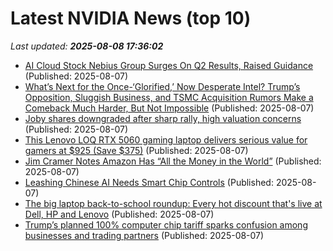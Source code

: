 # Latest NVIDIA News (top 10)
_Last updated: **2025-08-08 17:36:02**_

- [AI Cloud Stock Nebius Group Surges On Q2 Results, Raised Guidance](https://biztoc.com/x/4717b53cad88e991) (Published: 2025-08-07)
- [What’s Next for the Once-‘Glorified,’ Now Desperate Intel? Trump’s Opposition, Sluggish Business, and TSMC Acquisition Rumors Make a Comeback Much Harder, But Not Impossible](https://wccftech.com/whats-next-for-the-once-glorified-now-desperate-intel/) (Published: 2025-08-07)
- [Joby shares downgraded after sharp rally, high valuation concerns](https://finance.yahoo.com/news/joby-shares-downgraded-sharp-rally-172040054.html) (Published: 2025-08-07)
- [This Lenovo LOQ RTX 5060 gaming laptop delivers serious value for gamers at $925 (Save $375)](http://9to5toys.com/2025/08/07/lenovo-loq-rtx-5060-gaming-laptop-serious-value-for-gamers-375-off/) (Published: 2025-08-07)
- [Jim Cramer Notes Amazon Has “All the Money in the World”](https://finance.yahoo.com/news/jim-cramer-notes-amazon-money-170136752.html) (Published: 2025-08-07)
- [Leashing Chinese AI Needs Smart Chip Controls](https://www.rand.org/pubs/commentary/2025/08/leashing-chinese-ai-needs-smart-chip-controls.html) (Published: 2025-08-07)
- [The big laptop back-to-school roundup: Every hot discount that's live at Dell, HP and Lenovo](https://www.rockpapershotgun.com/the-big-laptop-back-to-school-roundup-every-hot-discount-thats-live-at-dell-hp-and-lenovo) (Published: 2025-08-07)
- [Trump’s planned 100% computer chip tariff sparks confusion among businesses and trading partners](https://financialpost.com/pmn/trumps-planned-100-computer-chip-tariff-sparks-confusion-among-businesses-and-trading-partners) (Published: 2025-08-07)
